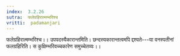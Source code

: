 ```yaml
---
index:  3.2.26
sutra:  फलेग्रहिरात्मम्भरिश्च
vritti:  padamanjari
---
```


फलेग्रहिरात्मम्भरिश्च।। उपपदस्यैकारान्तमिति। छन्दस्यकारान्तत्वमपि द्दश्यते---या वनस्पतीनां फलग्रहिरिति। स कुक्षिम्भरिवच्चकारेण समुच्चेतव्यः।।
